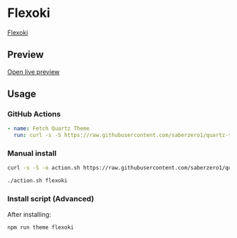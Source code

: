 # Flexoki

[Flexoki](https://twitter.com/kepano)

## Preview

[Open live preview](https://quartz-themes.github.io/flexoki/)

## Usage

### GitHub Actions

```yaml
- name: Fetch Quartz Theme
  run: curl -s -S https://raw.githubusercontent.com/saberzero1/quartz-themes/master/action.sh | bash -s -- flexoki
```

### Manual install

```bash
curl -s -S -o action.sh https://raw.githubusercontent.com/saberzero1/quartz-themes/master/action.sh

./action.sh flexoki
```

### Install script (Advanced)

After installing:

```bash
npm run theme flexoki
```
